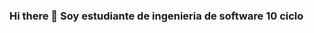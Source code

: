 ### Hi there 👋 Soy estudiante de ingenieria de software 10 ciclo

<!--
**augusto-BM/augusto-BM** is a ✨ _special_ ✨ repository because its `README.md` (this file) appears on your GitHub profile.

Here are some ideas to get you started:

- Soy estudiante de ingenieria de softwaree 9 ciclo
-->
